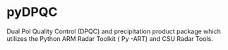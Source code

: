 # pyDPQC
Dual Pol Quality Control (DPQC)  and precipitation product package which utilizes the Python ARM Radar Toolkit ( Py -ART) and CSU Radar Tools. 

